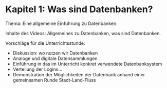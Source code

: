 # Kapitel 1: Was sind Datenbanken?

Thema: Eine allgemeine Einführung zu Datenbanken

Inhalte des Videos: Allgemeines zu Datenbanken, was sind Datenbanken.

Vorschläge für die Unterrichtsstunde:
  * Diskussion: wo nutzen wir Datenbanken
  * Analoge und digitale Datensammlungen
  * Einführung in das im Unterricht konkret verwendete Datenbanksystem
  * Verteilung der Logins...
  * Demonstration der Möglichkeiten der Datenbank anhand einer gemeinsamen Runde Stadt-Land-Fluss
